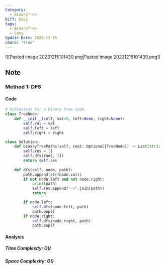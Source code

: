 ```yaml
---
Category:
  - BinaryTree
Diff: Easy
tags:
  - BinaryTree
  - Easy
Update Date: 2023-12-15
share: "true"
---
```


![[Pasted image 20231215101430.png|Pasted image 20231215101430.png]]
## Note
### Method 1: DFS

#### Code
```python
# Definition for a binary tree node.
class TreeNode:
    def __init__(self, val=0, left=None, right=None):
        self.val = val
        self.left = left
        self.right = right

class Solution:
    def binaryTreePaths(self, root: Optional[TreeNode]) -> List[str]:
        self.res = []
        self.dfs(root, [])
        return self.res
        
    def dfs(self, node, path):
        path.append(str(node.val))
        if not node.left and not node.right:
            print(path)
            self.res.append("->".join(path))
            return 

        if node.left:
            self.dfs(node.left, path)
            path.pop()
        if node.right:
            self.dfs(node.right, path)
            path.pop()
```
#### Analysis
##### Time Complexity: $O()$
##### Space Complexity: $O()$

